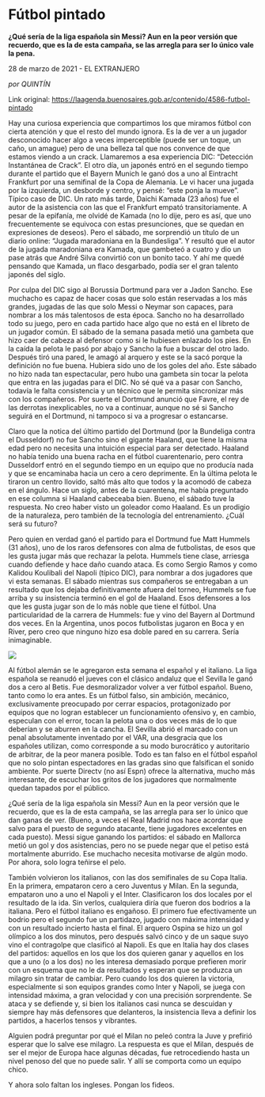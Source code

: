# Fútbol pintado

**¿Qué sería de la liga española sin Messi? Aun en la peor versión que recuerdo, que es la de esta campaña, se las arregla para ser lo único vale la pena.**

28 de marzo de 2021 - EL EXTRANJERO

_por QUINTÍN_

Link original: https://laagenda.buenosaires.gob.ar/contenido/4586-futbol-pintado



Hay una curiosa experiencia que compartimos los que miramos fútbol con cierta atención y que el resto del mundo ignora. Es la de ver a un jugador desconocido hacer algo a veces imperceptible (puede ser un toque, un caño, un amague) pero de una belleza tal que nos convence de que estamos viendo a un crack. Llamaremos a esa experiencia DIC: “Detección Instantánea de Crack”. El otro día, un japonés entró en el segundo tiempo durante el partido que el Bayern Munich le ganó dos a uno al Eintracht Frankfurt por una semifinal de la Copa de Alemania. Le vi hacer una jugada por la izquierda, un desborde y centro, y pensé: “este ponja la mueve”. Típico caso de DIC. Un rato más tarde, Daichi Kamada (23 años) fue el autor de la asistencia con las que el Frankfurt empató transitoriamente. A pesar de la epifanía, me olvidé de Kamada (no lo dije, pero es así, que uno frecuentemente se equivoca con estas presunciones, que se quedan en expresiones de deseos). Pero el sábado, me sorprendió un título de un diario online: “Jugada maradoniana en la Bundesliga”. Y resultó que el autor de la jugada maradoniana era Kamada, que gambeteó a cuatro y dio un pase atrás que André Silva convirtió con un bonito taco. Y ahí me quedé pensando que Kamada, un flaco desgarbado, podía ser el gran talento japonés del siglo.




Por culpa del DIC sigo al Borussia Dortmund para ver a Jadon Sancho. Ese muchacho es capaz de hacer cosas que solo están reservadas a los más grandes, jugadas de las que solo Messi o Neymar son capaces, para nombrar a los más talentosos de esta época. Sancho no ha desarrollado todo su juego, pero en cada partido hace algo que no está en el libreto de un jugador común. El sábado de la semana pasada metió una gambeta que hizo caer de cabeza al defensor como si le hubiesen enlazado los pies. En la caída la pelota le pasó por abajo y Sancho la fue a buscar del otro lado. Después tiró una pared, le amagó al arquero y este se la sacó porque la definición no fue buena. Hubiera sido uno de los goles del año. Este sábado no hizo nada tan espectacular, pero hubo una gambeta sin tocar la pelota que entra en las jugadas para el DIC. No sé qué va a pasar con Sancho, todavía le falta consistencia y un técnico que le permita sincronizar más con los compañeros. Por suerte el Dortmund anunció que Favre, el rey de las derrotas inexplicables, no va a continuar, aunque no sé si Sancho seguirá en el Dortmund, ni tampoco si va a progresar o estancarse.




Claro que la notica del último partido del Dortmund (por la Bundeliga contra el Dusseldorf) no fue Sancho sino el gigante Haaland, que tiene la misma edad pero no necesita una intuición especial para ser detectado. Haaland no había tenido una buena racha en el fútbol cuarentenario, pero contra Dusseldorf entró en el segundo tiempo en un equipo que no producía nada y que se encaminaba hacia un cero a cero deprimente. En la última pelota le tiraron un centro llovido, saltó más alto que todos y la acomodó de cabeza en el ángulo. Hace un siglo, antes de la cuarentena, me había preguntado en ese columna si Haaland cabeceaba bien. Bueno, el sábado tuve la respuesta. No creo haber visto un goleador como Haaland. Es un prodigio de la naturaleza, pero también de la tecnología del entrenamiento. ¿Cuál será su futuro?




Pero quien en verdad ganó el partido para el Dortmund fue Matt Hummels (31 años), uno de los raros defensores con alma de futbolistas, de esos que les gusta jugar más que rechazar la pelota. Hummels tiene clase, arriesga cuando defiende y hace daño cuando ataca. Es como Sergio Ramos y como Kalidou Koulibali del Napoli (típico DIC), para nombrar a dos jugadores que vi esta semanas. El sábado mientras sus compañeros se entregaban a un resultado que los dejaba definitivamente afuera del torneo, Hummels se fue arriba y su insistencia terminó en el gol de Haaland. Esos defensores a los que les gusta jugar son de lo más noble que tiene el fútbol. Una particularidad de la carrera de Hummels: fue y vino del Bayern al Dortmund dos veces. En la Argentina, unos pocos futbolistas jugaron en Boca y en River, pero creo que ninguno hizo esa doble pared en su carrera. Sería inimaginable.




[![](https://img.youtube.com/vi/aKfx0mk6xUE/0.jpg)](https://www.youtube.com/watch?v=aKfx0mk6xUE)




Al fútbol alemán se le agregaron esta semana el español y el italiano. La liga española se reanudó el jueves con el clásico andaluz que el Sevilla le ganó dos a cero al Betis. Fue desmoralizador volver a ver fútbol español. Bueno, tanto como lo era antes. Es un fútbol falso, sin ambición, mecánico, exclusivamente preocupado por cerrar espacios, protagonizado por equipos que no logran establecer un funcionamiento ofensivo y, en cambio, especulan con el error, tocan la pelota una o dos veces más de lo que deberían y se aburren en la cancha. El Sevilla abrió el marcado con un penal absolutamente inventado por el VAR, una desgracia que los españoles utilizan, como corresponde a su modo burocrático y autoritario de arbitrar, de la peor manera posible. Todo es tan falso en el fútbol español que no solo pintan espectadores en las gradas sino que falsifican el sonido ambiente. Por suerte Directv (no así Espn) ofrece la alternativa, mucho más interesante, de escuchar los gritos de los jugadores que normalmente quedan tapados por el público.




¿Qué sería de la liga española sin Messi? Aun en la peor versión que le recuerdo, que es la de esta campaña, se las arregla para ser lo único que dan ganas de ver. (Bueno, a veces el Real Madrid nos hace acordar que salvo para el puesto de segundo atacante, tiene jugadores excelentes en cada puesto). Messi sigue ganando los partidos: el sábado en Mallorca metió un gol y dos asistencias, pero no se puede negar que el petiso está mortalmente aburrido. Ese muchacho necesita motivarse de algún modo. Por ahora, solo logra teñirse el pelo.




También volvieron los italianos, con las dos semifinales de su Copa Italia. En la primera, empataron cero a cero Juventus y Milan. En la segunda, empataron uno a uno el Napoli y el Inter. Clasificaron los dos locales por el resultado de la ida. Sin verlos, cualquiera diría que fueron dos bodrios a la italiana. Pero el fútbol italiano es engañoso. El primero fue efectivamente un bodrio pero el segundo fue un partidazo, jugado con máxima intensidad y con un resultado incierto hasta el final. El arquero Ospina se hizo un gol olímpico a los dos minutos, pero después salvó cinco y de un saque suyo vino el contragolpe que clasificó al Napoli. Es que en Italia hay dos clases del partidos: aquellos en los que los dos quieren ganar y aquellos en los que a uno (o a los dos) no les interesa demasiado porque prefieren morir con un esquema que no le da resultados y esperan que se produzca un milagro sin tratar de cambiar. Pero cuando los dos quieren la victoria, especialmente si son equipos grandes como Inter y Napoli, se juega con intensidad máxima, a gran velocidad y con una precisión sorprendente. Se ataca y se defiende y, si bien los italianos casi nunca se descuidan y siempre hay más defensores que delanteros, la insistencia lleva a definir los partidos, a hacerlos tensos y vibrantes.




Alguien podrá preguntar por qué el Milan no peleó contra la Juve y prefirió esperar que lo salve ese milagro. La respuesta es que el Milan, después de ser el mejor de Europa hace algunas décadas, fue retrocediendo hasta un nivel penoso del que no puede salir. Y allí se comporta como un equipo chico.




Y ahora solo faltan los ingleses. Pongan los fideos.



